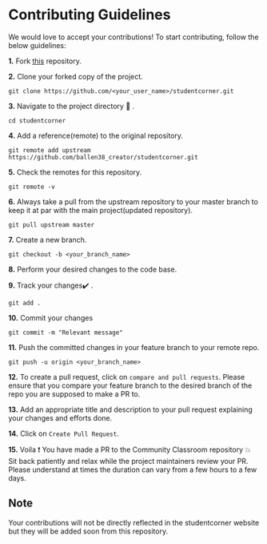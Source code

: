 # Contributing Guidelines

We would love to accept your contributions! To start contributing, follow the below guidelines:

**1.** Fork [this](https://github.com/ballen38-creator/studentcorner) repository.

**2.** Clone your forked copy of the project.

```
git clone https://github.com/<your_user_name>/studentcorner.git

```

**3.** Navigate to the project directory :file_folder: .

```
cd studentcorner
```

**4.** Add a reference(remote) to the original repository.
```
git remote add upstream https://github.com/ballen38_creator/studentcorner.git
```

**5.** Check the remotes for this repository.

```
git remote -v
```

**6.** Always take a pull from the upstream repository to your master branch to keep it at par with the main project(updated repository).

```
git pull upstream master
```

**7.** Create a new branch.

```
git checkout -b <your_branch_name>
```

**8.** Perform your desired changes to the code base.

**9.** Track your changes:heavy_check_mark: .

```
git add .
```

**10.** Commit your changes
```
git commit -m "Relevant message"
```

**11.** Push the committed changes in your feature branch to your remote repo.

```
git push -u origin <your_branch_name>
```

**12.** To create a pull request, click on `compare and pull requests`. Please ensure that you compare your feature branch to the desired branch of the repo you are supposed to make a PR to.

**13.** Add an appropriate title and description to your pull request explaining your changes and efforts done.

**14.** Click on `Create Pull Request`.

**15.** Voila :exclamation: You have made a PR to the Community Classroom repository :boom: Sit back patiently and relax while the project maintainers review your PR. Please understand at times the duration can vary from a few hours to a few days.

## Note
Your contributions will not be directly reflected in the studentcorner website but they will be added soon from this repository.

